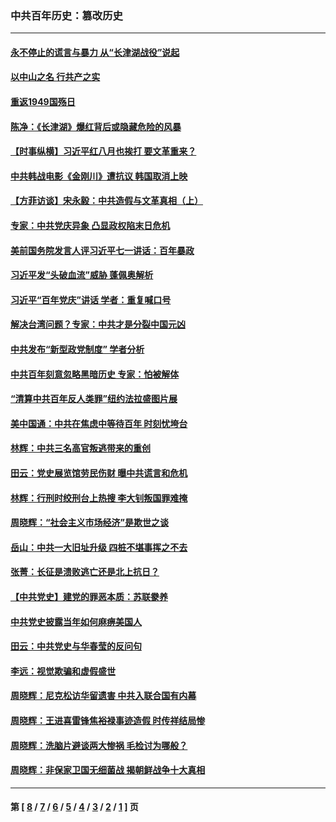 ### 中共百年历史：篡改历史
---
#### [永不停止的谎言与暴力 从“长津湖战役”说起](../../pages/nf1176115/n13494094.md?02220430) 
#### [以中山之名 行共产之实](../../pages/nf1176115/n13346437.md?02220430) 
#### [重返1949国殇日](../../pages/nf1176115/n13346372.md?02220430) 
#### [陈净：《长津湖》爆红背后或隐藏危险的风暴](../../pages/nf1176115/n13314364.md?02220430) 
#### [【时事纵横】习近平红八月也挨打 要文革重来？](../../pages/nf1176115/n13231393.md?02220430) 
#### [中共韩战电影《金刚川》遭抗议 韩国取消上映](../../pages/nf1176115/n13219114.md?02220430) 
#### [【方菲访谈】宋永毅：中共造假与文革真相（上）](../../pages/nf1176115/n13200760.md?02220430) 
#### [专家：中共党庆异象 凸显政权陷末日危机](../../pages/nf1176115/n13067084.md?02220430) 
#### [美前国务院发言人评习近平七一讲话：百年暴政](../../pages/nf1176115/n13066986.md?02220430) 
#### [习近平发“头破血流”威胁 蓬佩奥解析](../../pages/nf1176115/n13063604.md?02220430) 
#### [习近平“百年党庆”讲话 学者：重复喊口号](../../pages/nf1176115/n13061411.md?02220430) 
#### [解决台湾问题？专家：中共才是分裂中国元凶](../../pages/nf1176115/n13060811.md?02220430) 
#### [中共发布“新型政党制度” 学者分析](../../pages/nf1176115/n13056354.md?02220430) 
#### [中共百年刻意忽略黑暗历史 专家：怕被解体](../../pages/nf1176115/n13056056.md?02220430) 
#### [“清算中共百年反人类罪”纽约法拉盛图片展](../../pages/nf1176115/n13052220.md?02220430) 
#### [美中国通：中共在焦虑中等待百年 时刻忧垮台](../../pages/nf1176115/n13048820.md?02220430) 
#### [林辉：中共三名高官叛逃带来的重创](../../pages/nf1176115/n13035206.md?02220430) 
#### [田云：党史展览馆劳民伤财 曝中共谎言和危机](../../pages/nf1176115/n13033900.md?02220430) 
#### [林辉：行刑时绞刑台上热搜 李大钊叛国罪难掩](../../pages/nf1176115/n13031965.md?02220430) 
#### [周晓辉：“社会主义市场经济”是欺世之谈](../../pages/nf1176115/n13024090.md?02220430) 
#### [岳山：中共一大旧址升级 四桩不堪事挥之不去](../../pages/nf1176115/n13021697.md?02220430) 
#### [张菁：长征是溃败逃亡还是北上抗日？](../../pages/nf1176115/n13020585.md?02220430) 
#### [【中共党史】建党的罪恶本质：苏联豢养](../../pages/nf1176115/n13011888.md?02220430) 
#### [中共党史披露当年如何麻痹美国人](../../pages/nf1176115/n12966400.md?02220430) 
#### [田云：中共党史与华春莹的反问句](../../pages/nf1176115/n12765178.md?02220430) 
#### [李远：视觉欺骗和虚假盛世](../../pages/nf1176115/n12993376.md?02220430) 
#### [周晓辉：尼克松访华留遗害 中共入联合国有内幕](../../pages/nf1176115/n12991422.md?02220430) 
#### [周晓辉：王进喜雷锋焦裕禄事迹造假 时传祥结局惨](../../pages/nf1176115/n12985497.md?02220430) 
#### [周晓辉：洗脑片避谈两大惨祸 毛检讨为哪般？](../../pages/nf1176115/n12971285.md?02220430) 
#### [周晓辉：非保家卫国无细菌战 揭朝鲜战争十大真相](../../pages/nf1176115/n12954161.md?02220430) 

---
#### 第 [ [8](./8.md?02220430) / [7](./7.md?02220430) / [6](./6.md?02220430) / [5](./5.md?02220430) / [4](./4.md?02220430) / [3](./3.md?02220430) / [2](./2.md?02220430) / [1](./1.md?02220430) ] 页
